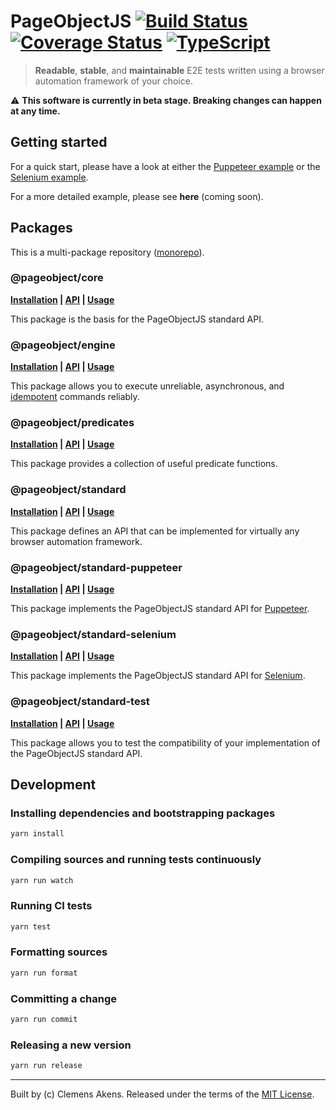 # PageObjectJS [![Build Status][badge-travis-image]][badge-travis-link] [![Coverage Status][badge-coveralls-image]][badge-coveralls-link] [![TypeScript][badge-typescript-image]][badge-typescript-link]

> **Readable**, **stable**, and **maintainable** E2E tests written using a browser automation framework of your choice.

⚠️ **This software is currently in beta stage. Breaking changes can happen at any time.**

## Getting started

For a quick start, please have a look at either the [Puppeteer example][internal-usage-standard-puppeteer] or the [Selenium example][internal-usage-standard-selenium].

For a more detailed example, please see **here** (coming soon).

## Packages

This is a multi-package repository ([monorepo][external-monorepo]).

### @pageobject/core

**[Installation][internal-installation-core] | [API][internal-api-core] | [Usage][internal-usage-core]**

This package is the basis for the PageObjectJS standard API.

### @pageobject/engine

**[Installation][internal-installation-engine] | [API][internal-api-engine] | [Usage][internal-usage-engine]**

This package allows you to execute unreliable, asynchronous, and [idempotent][external-wiki-idempotence] commands reliably.

### @pageobject/predicates

**[Installation][internal-installation-predicates] | [API][internal-api-predicates] | [Usage][internal-usage-predicates]**

This package provides a collection of useful predicate functions.

### @pageobject/standard

**[Installation][internal-installation-standard] | [API][internal-api-standard] | [Usage][internal-usage-standard]**

This package defines an API that can be implemented for virtually any browser automation framework.

### @pageobject/standard-puppeteer

**[Installation][internal-installation-standard-puppeteer] | [API][internal-api-standard-puppeteer] | [Usage][internal-usage-standard-puppeteer]**

This package implements the PageObjectJS standard API for [Puppeteer][external-puppeteer].

### @pageobject/standard-selenium

**[Installation][internal-installation-standard-selenium] | [API][internal-api-standard-selenium] | [Usage][internal-usage-standard-selenium]**

This package implements the PageObjectJS standard API for [Selenium][external-selenium].

### @pageobject/standard-test

**[Installation][internal-installation-standard-test] | [API][internal-api-standard-test] | [Usage][internal-usage-standard-test]**

This package allows you to test the compatibility of your implementation of the PageObjectJS standard API.

## Development

### Installing dependencies and bootstrapping packages

```sh
yarn install
```

### Compiling sources and running tests continuously

```sh
yarn run watch
```

### Running CI tests

```sh
yarn test
```

### Formatting sources

```sh
yarn run format
```

### Committing a change

```sh
yarn run commit
```

### Releasing a new version

```sh
yarn run release
```

---

Built by (c) Clemens Akens. Released under the terms of the [MIT License][internal-license].

[badge-coveralls-image]: https://coveralls.io/repos/github/clebert/pageobject/badge.svg?branch=master
[badge-coveralls-link]: https://coveralls.io/github/clebert/pageobject?branch=master
[badge-travis-image]: https://travis-ci.org/clebert/pageobject.svg?branch=master
[badge-travis-link]: https://travis-ci.org/clebert/pageobject
[badge-typescript-image]: https://img.shields.io/badge/TypeScript-ready-blue.svg
[badge-typescript-link]: https://www.typescriptlang.org/

[internal-api-core]: https://pageobject.js.org/api/core/
[internal-api-engine]: https://pageobject.js.org/api/engine/
[internal-api-predicates]: https://pageobject.js.org/api/predicates/
[internal-api-standard]: https://pageobject.js.org/api/standard/
[internal-api-standard-puppeteer]: https://pageobject.js.org/api/standard-puppeteer/
[internal-api-standard-selenium]: https://pageobject.js.org/api/standard-selenium/
[internal-api-standard-test]: https://pageobject.js.org/api/standard-test/
[internal-installation-core]: https://github.com/clebert/pageobject/tree/master/@pageobject/core/README.md#installation
[internal-installation-engine]: https://github.com/clebert/pageobject/tree/master/@pageobject/engine/README.md#installation
[internal-installation-predicates]: https://github.com/clebert/pageobject/tree/master/@pageobject/predicates/README.md#installation
[internal-installation-standard]: https://github.com/clebert/pageobject/tree/master/@pageobject/standard/README.md#installation
[internal-installation-standard-puppeteer]: https://github.com/clebert/pageobject/tree/master/@pageobject/standard-puppeteer/README.md#installation
[internal-installation-standard-selenium]: https://github.com/clebert/pageobject/tree/master/@pageobject/standard-selenium/README.md#installation
[internal-installation-standard-test]: https://github.com/clebert/pageobject/tree/master/@pageobject/standard-test/README.md#installation
[internal-license]: https://github.com/clebert/pageobject/blob/master/LICENSE
[internal-usage-core]: https://github.com/clebert/pageobject/blob/master/@pageobject/core/README.md#usage
[internal-usage-engine]: https://github.com/clebert/pageobject/blob/master/@pageobject/engine/README.md#usage
[internal-usage-predicates]: https://github.com/clebert/pageobject/blob/master/@pageobject/predicates/README.md#usage
[internal-usage-standard]: https://github.com/clebert/pageobject/blob/master/@pageobject/standard/README.md#usage
[internal-usage-standard-puppeteer]: https://github.com/clebert/pageobject/blob/master/@pageobject/standard-puppeteer/README.md#usage
[internal-usage-standard-selenium]: https://github.com/clebert/pageobject/blob/master/@pageobject/standard-selenium/README.md#usage
[internal-usage-standard-test]: https://github.com/clebert/pageobject/blob/master/@pageobject/standard-test/README.md#usage

[external-monorepo]: https://github.com/lerna/lerna#about
[external-puppeteer]: https://github.com/GoogleChrome/puppeteer/blob/master/README.md
[external-selenium]: http://seleniumhq.github.io/selenium/docs/api/javascript/index.html
[external-wiki-idempotence]: https://en.wikipedia.org/wiki/Idempotence#Computer_science_meaning
